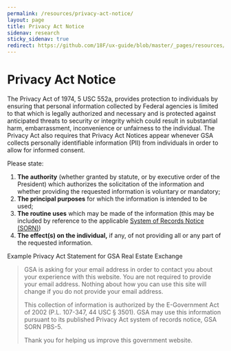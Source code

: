 ```yaml
---
permalink: /resources/privacy-act-notice/
layout: page
title: Privacy Act Notice
sidenav: research
sticky_sidenav: true
redirect: https://github.com/18F/ux-guide/blob/master/_pages/resources/privacy-act-notice.md
---
```


# Privacy Act Notice

The Privacy Act of 1974, 5 USC 552a, provides protection to individuals by ensuring that personal information collected by Federal agencies is limited to that which is legally authorized and necessary and is protected against anticipated threats to security or integrity which could result in substantial harm, embarrassment, inconvenience or unfairness to the individual. The Privacy Act also requires that Privacy Act Notices appear whenever GSA collects personally identifiable information (PII) from individuals in order to allow for informed consent.

Please state:
1. **The authority** (whether granted by statute, or by executive order of the President) which authorizes the solicitation of the information and whether providing the requested information is voluntary or mandatory;
1. **The principal purposes** for which the information is intended to be used;
1. **The routine uses** which may be made of the information (this may be included by reference to the applicable [System of Records Notice (SORN)](https://www.gsa.gov/reference/gsa-privacy-program/system-of-records-notices-sorns-privacy-act))
1. **The effect(s) on the individual,** if any, of not providing all or any part of the requested information.


Example Privacy Act Statement for GSA Real Estate Exchange

>GSA is asking for your email address in order to contact you about your experience with this website. You are not required to provide your email address. Nothing about how you can use this site will change if you do not provide your email address.
>
>This collection of information is authorized by the E-Government Act of 2002 (P.L. 107-347, 44 USC § 3501). GSA may use this information pursuant to its published Privacy Act system of records notice, GSA SORN PBS-5.
>
>Thank you for helping us improve this government website.
